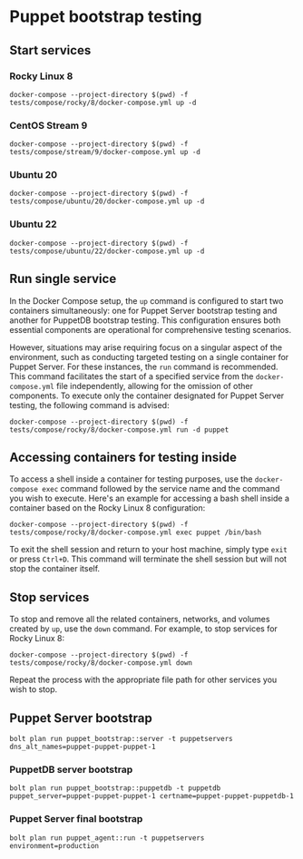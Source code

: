 # Puppet bootstrap testing

## Start services

### Rocky Linux 8

```
docker-compose --project-directory $(pwd) -f tests/compose/rocky/8/docker-compose.yml up -d
```

### CentOS Stream 9

```
docker-compose --project-directory $(pwd) -f tests/compose/stream/9/docker-compose.yml up -d
```

### Ubuntu 20

```
docker-compose --project-directory $(pwd) -f tests/compose/ubuntu/20/docker-compose.yml up -d
```

### Ubuntu 22

```
docker-compose --project-directory $(pwd) -f tests/compose/ubuntu/22/docker-compose.yml up -d
```

## Run single service

In the Docker Compose setup, the `up` command is configured to start two containers simultaneously:
one for Puppet Server bootstrap testing and another for PuppetDB bootstrap testing. This
configuration ensures both essential components are operational for comprehensive testing
scenarios.

However, situations may arise requiring focus on a singular aspect of the environment, such as
conducting targeted testing on a single container for Puppet Server. For these instances, the `run`
command is recommended. This command facilitates the start of a specified service from the
`docker-compose.yml` file independently, allowing for the omission of other components. To execute
only the container designated for Puppet Server testing, the following command is advised:

```
docker-compose --project-directory $(pwd) -f tests/compose/rocky/8/docker-compose.yml run -d puppet
```

## Accessing containers for testing inside

To access a shell inside a container for testing purposes, use the `docker-compose exec` command
followed by the service name and the command you wish to execute. Here's an example for accessing a
bash shell inside a container based on the Rocky Linux 8 configuration:

```
docker-compose --project-directory $(pwd) -f tests/compose/rocky/8/docker-compose.yml exec puppet /bin/bash
```

To exit the shell session and return to your host machine, simply type `exit` or press `Ctrl+D`.
This command will terminate the shell session but will not stop the container itself.

## Stop services

To stop and remove all the related containers, networks, and volumes created by `up`, use the `down`
command. For example, to stop services for Rocky Linux 8:

```
docker-compose --project-directory $(pwd) -f tests/compose/rocky/8/docker-compose.yml down
```

Repeat the process with the appropriate file path for other services you wish to stop.

## Puppet Server bootstrap

```
bolt plan run puppet_bootstrap::server -t puppetservers dns_alt_names=puppet-puppet-puppet-1
```

### PuppetDB server bootstrap

```
bolt plan run puppet_bootstrap::puppetdb -t puppetdb puppet_server=puppet-puppet-puppet-1 certname=puppet-puppet-puppetdb-1
```

### Puppet Server final bootstrap

```
bolt plan run puppet_agent::run -t puppetservers environment=production
```